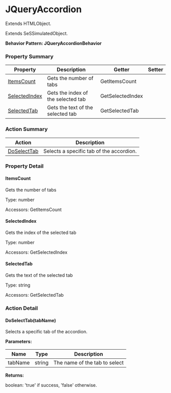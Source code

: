 # JQueryAccordion

Extends HTMLObject.

Extends SeSSimulatedObject.





**Behavior Pattern: JQueryAccordionBehavior**


<!-- ============================== property summary ========================== -->

	

### Property Summary

| **Property** | **Description** | **Getter** | **Setter** |
| ------------ | --------------- | ---------- | ---------- |
| [ItemsCount](#ItemsCount) | Gets the number of tabs | GetItemsCount |  |
| [SelectedIndex](#SelectedIndex) | Gets the index of the selected tab | GetSelectedIndex |  |
| [SelectedTab](#SelectedTab) | Gets the text of the selected tab | GetSelectedTab |  |



	
<!-- ============================== action summary ========================== -->



### Action Summary

|  **Action** | **Description** | 
| ----------- | --------------- |
|	[DoSelectTab](#DoSelectTab) | Selects a specific tab of the accordion. |




<!-- ============================== property detail ========================== -->
	
### Property Detail
		
<a name="ItemsCount"></a>
#### ItemsCount


Gets the number of tabs

			
	
			
Type: number
			
			
Accessors: GetItemsCount
			
		
<a name="SelectedIndex"></a>
#### SelectedIndex


Gets the index of the selected tab

			
	
			
Type: number
			
			
Accessors: GetSelectedIndex
			
		
<a name="SelectedTab"></a>
#### SelectedTab


Gets the text of the selected tab

			
	
			
Type: string
			
			
Accessors: GetSelectedTab
			
		
	
	
<!-- ============================== action detail ========================== -->
	
### Action Detail
		
<a name="DoSelectTab"></a>    
#### DoSelectTab(tabName)

Selects a specific tab of the accordion.


**Parameters:**

|	**Name** | **Type** | **Description** |
| ---------- | -------- | --------------- |
| tabName | string |	The name of the tab to select |




**Returns:**

boolean: 'true' if success, 'false' otherwise.




	

